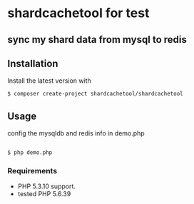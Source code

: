 # shardcachetool for test

## sync my shard data from mysql to redis

## Installation

Install the latest version with

```bash
$ composer create-project shardcachetool/shardcachetool
```


##  Usage

config the mysqldb and redis info in demo.php

```bash

$ php demo.php

```


### Requirements

- PHP 5.3.10 support.
- tested PHP 5.6.39 
